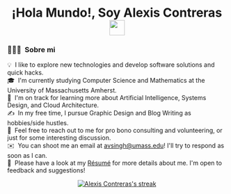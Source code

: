 <h1 align="center"><b>¡Hola Mundo!, <span>Soy Alexis Contreras</span></b><img src="https://media.giphy.com/media/hvRJCLFzcasrR4ia7z/giphy.gif" width="35"></h1>

### 👨🏻‍💻 &nbsp;Sobre mi

💡 &nbsp;I like to explore new technologies and develop software solutions and quick hacks.\
🎓 &nbsp;I'm currently studying Computer Science and Mathematics at the University of Massachusetts Amherst.\
🌱 &nbsp;I'm on track for learning more about Artificial Intelligence, Systems Design, and Cloud Architecture.\
✍️ &nbsp;In my free time, I pursue Graphic Design and Blog Writing as hobbies/side hustles.\
💬 &nbsp;Feel free to reach out to me for pro bono consulting and volunteering, or just for some interesting discussion.\
✉️ &nbsp;You can shoot me an email at avsingh@umass.edu! I'll try to respond as soon as I can.\
📄 &nbsp;Please have a look at my [Résumé](https://www.adityavsingh.com/resume.html) for more details about me. I'm open to feedback and suggestions!

<p align="center">
    <a href="https://github.com/alexiscontrerasv/github-readme-streak-stats">
        <img title="🔥 Get streak stats for your profile at git.io/streak-stats" alt="Alexis Contreras's streak" src="https://github-readme-streak-stats.herokuapp.com/?user=alexiscontrerasv&theme=black-ice&hide_border=true&stroke=0000&background=060A0CD0"/>
    </a>
</p>
